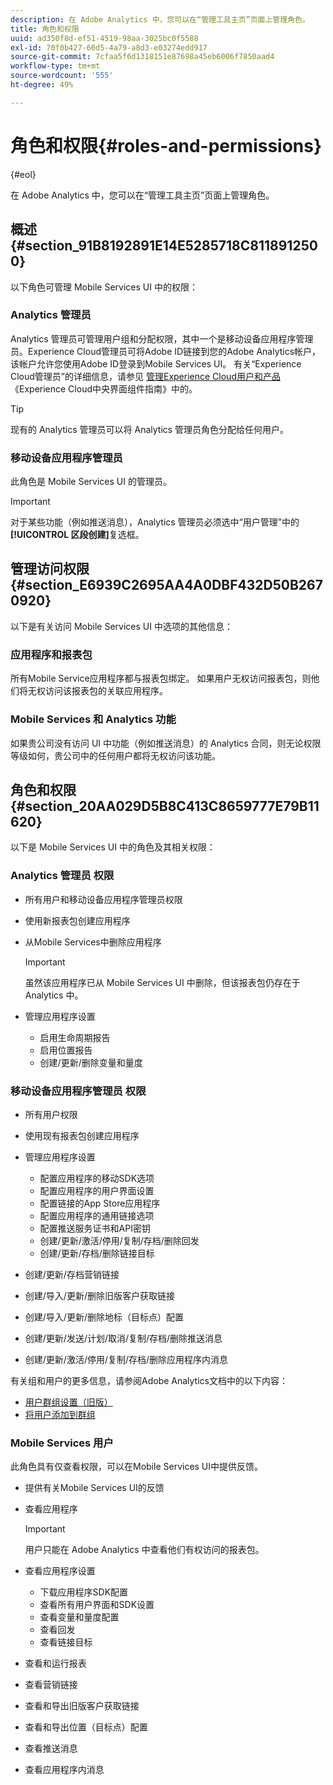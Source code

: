 ```yaml
---
description: 在 Adobe Analytics 中，您可以在“管理工具主页”页面上管理角色。
title: 角色和权限
uuid: ad350f8d-ef51-4519-98aa-3025bc0f5588
exl-id: 70f0b427-60d5-4a79-a8d3-e03274edd917
source-git-commit: 7cfaa5f6d1318151e87698a45eb6006f7850aad4
workflow-type: tm+mt
source-wordcount: '555'
ht-degree: 49%

---
```


# 角色和权限{#roles-and-permissions}

{#eol}

在 Adobe Analytics 中，您可以在“管理工具主页”页面上管理角色。

## 概述 {#section_91B8192891E14E5285718C8118912500}

以下角色可管理 Mobile Services UI 中的权限：

### Analytics 管理员

Analytics 管理员可管理用户组和分配权限，其中一个是移动设备应用程序管理员。Experience Cloud管理员可将Adobe ID链接到您的Adobe Analytics帐户，该帐户允许您使用Adobe ID登录到Mobile Services UI。 有关“Experience Cloud管理员”的详细信息，请参见 [管理Experience Cloud用户和产品](https://experienceleague.adobe.com/docs/core-services/interface/administration/admin-getting-started.html?lang=zh-Hans) 《Experience Cloud中央界面组件指南》中的。

>[!TIP]
>
>现有的 Analytics 管理员可以将 Analytics 管理员角色分配给任何用户。

### 移动设备应用程序管理员

此角色是 Mobile Services UI 的管理员。

>[!IMPORTANT]
>
>对于某些功能（例如推送消息），Analytics 管理员必须选中“用户管理”中的&#x200B;**[!UICONTROL 区段创建]**&#x200B;复选框。

## 管理访问权限 {#section_E6939C2695AA4A0DBF432D50B2670920}

以下是有关访问 Mobile Services UI 中选项的其他信息：

### 应用程序和报表包

所有Mobile Service应用程序都与报表包绑定。 如果用户无权访问报表包，则他们将无权访问该报表包的关联应用程序。

### Mobile Services 和 Analytics 功能

如果贵公司没有访问 UI 中功能（例如推送消息）的 Analytics 合同，则无论权限等级如何，贵公司中的任何用户都将无权访问该功能。

## 角色和权限 {#section_20AA029D5B8C413C8659777E79B11620}

以下是 Mobile Services UI 中的角色及其相关权限：

### Analytics 管理员 权限

* 所有用户和移动设备应用程序管理员权限
* 使用新报表包创建应用程序
* 从Mobile Services中删除应用程序

   >[!IMPORTANT]
   >
   >虽然该应用程序已从 Mobile Services UI 中删除，但该报表包仍存在于 Analytics 中。

* 管理应用程序设置

   * 启用生命周期报告
   * 启用位置报告
   * 创建/更新/删除变量和量度

### 移动设备应用程序管理员 权限

* 所有用户权限
* 使用现有报表包创建应用程序
* 管理应用程序设置

   * 配置应用程序的移动SDK选项
   * 配置应用程序的用户界面设置
   * 配置链接的App Store应用程序
   * 配置应用程序的通用链接选项
   * 配置推送服务证书和API密钥
   * 创建/更新/激活/停用/复制/存档/删除回发
   * 创建/更新/存档/删除链接目标

* 创建/更新/存档营销链接
* 创建/导入/更新/删除旧版客户获取链接
* 创建/导入/更新/删除地标（目标点）配置
* 创建/更新/发送/计划/取消/复制/存档/删除推送消息
* 创建/更新/激活/停用/复制/存档/删除应用程序内消息

有关组和用户的更多信息，请参阅Adobe Analytics文档中的以下内容：

* [用户群组设置（旧版）](https://experienceleague.adobe.com/docs/analytics/admin/admin-console/home.html?lang=zh-Hans)
* [将用户添加到群组](https://experienceleague.adobe.com/docs/analytics/admin/admin-console/home.html?lang=zh-Hans)

### Mobile Services 用户

此角色具有仅查看权限，可以在Mobile Services UI中提供反馈。

* 提供有关Mobile Services UI的反馈
* 查看应用程序

   >[!IMPORTANT]
   >
   >用户只能在 Adobe Analytics 中查看他们有权访问的报表包。

* 查看应用程序设置

   * 下载应用程序SDK配置
   * 查看所有用户界面和SDK设置
   * 查看变量和量度配置
   * 查看回发
   * 查看链接目标

* 查看和运行报表
* 查看营销链接
* 查看和导出旧版客户获取链接
* 查看和导出位置（目标点）配置
* 查看推送消息
* 查看应用程序内消息

